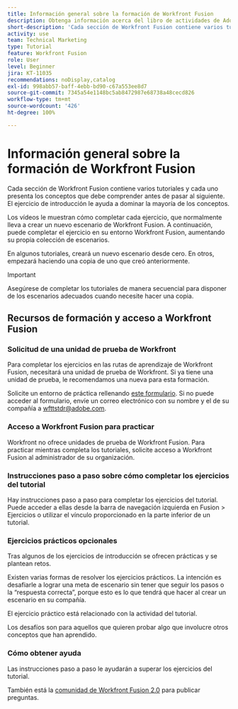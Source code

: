 ```yaml
---
title: Información general sobre la formación de Workfront Fusion
description: Obtenga información acerca del libro de actividades de Adobe Workfront Fusion y cómo obtener una cuenta de unidad de prueba de Workfront.
short-description: 'Cada sección de Workfront Fusion contiene varios tutoriales y cada uno presenta los conceptos que debe comprender antes de pasar al siguiente. '
activity: use
team: Technical Marketing
type: Tutorial
feature: Workfront Fusion
role: User
level: Beginner
jira: KT-11035
recommendations: noDisplay,catalog
exl-id: 998abb57-baff-4ebb-bd90-c67a553ee8d7
source-git-commit: 7345a54e1148bc5ab8472987e68738a48cecd826
workflow-type: tm+mt
source-wordcount: '426'
ht-degree: 100%

---
```


# Información general sobre la formación de Workfront Fusion

Cada sección de Workfront Fusion contiene varios tutoriales y cada uno presenta los conceptos que debe comprender antes de pasar al siguiente. El ejercicio de introducción le ayuda a dominar la mayoría de los conceptos.

Los vídeos le muestran cómo completar cada ejercicio, que normalmente lleva a crear un nuevo escenario de Workfront Fusion. A continuación, puede completar el ejercicio en su entorno Workfront Fusion, aumentando su propia colección de escenarios.

En algunos tutoriales, creará un nuevo escenario desde cero. En otros, empezará haciendo una copia de uno que creó anteriormente.

>[!IMPORTANT]
>
>Asegúrese de completar los tutoriales de manera secuencial para disponer de los escenarios adecuados cuando necesite hacer una copia.

## Recursos de formación y acceso a Workfront Fusion

### Solicitud de una unidad de prueba de Workfront

Para completar los ejercicios en las rutas de aprendizaje de Workfront Fusion, necesitará una unidad de prueba de Workfront. Si ya tiene una unidad de prueba, le recomendamos una nueva para esta formación.

Solicite un entorno de práctica rellenando [este formulario](https://forms.office.com/r/f1J8HRGrNY). Si no puede acceder al formulario, envíe un correo electrónico con su nombre y el de su compañía a wfttstdr@adobe.com.

### Acceso a Workfront Fusion para practicar

Workfront no ofrece unidades de prueba de Workfront Fusion. Para practicar mientras completa los tutoriales, solicite acceso a Workfront Fusion al administrador de su organización.

### Instrucciones paso a paso sobre cómo completar los ejercicios del tutorial

Hay instrucciones paso a paso para completar los ejercicios del tutorial. Puede acceder a ellas desde la barra de navegación izquierda en Fusion > Ejercicios o utilizar el vínculo proporcionado en la parte inferior de un tutorial.

### Ejercicios prácticos opcionales

Tras algunos de los ejercicios de introducción se ofrecen prácticas y se plantean retos.

Existen varias formas de resolver los ejercicios prácticos. La intención es desafiarle a lograr una meta de escenario sin tener que seguir los pasos o la “respuesta correcta”, porque esto es lo que tendrá que hacer al crear un escenario en su compañía.

El ejercicio práctico está relacionado con la actividad del tutorial.

Los desafíos son para aquellos que quieren probar algo que involucre otros conceptos que han aprendido.

### Cómo obtener ayuda

Las instrucciones paso a paso le ayudarán a superar los ejercicios del tutorial.

También está la [comunidad de Workfront Fusion 2.0](https://experienceleaguecommunities.adobe.com/t5/workfront-fusion-2-0/ct-p/workfront-fusion-2) para publicar preguntas.

